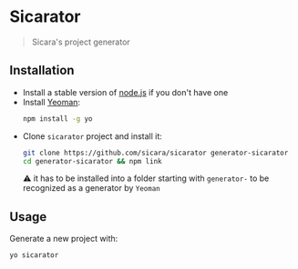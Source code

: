 # Sicarator
> Sicara's project generator

## Installation

- Install a stable version of [node.js](https://nodejs.org/) if you don't have one 
- Install [Yeoman](http://yeoman.io):
    ```bash
    npm install -g yo
    ```
- Clone `sicarator` project and install it:
    ```bash
    git clone https://github.com/sicara/sicarator generator-sicarator
    cd generator-sicarator && npm link
    ```
    ⚠️ it has to be installed into a folder starting with `generator-` to be recognized as a generator by `Yeoman`

## Usage

Generate a new project with:

```bash
yo sicarator
```
